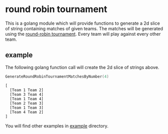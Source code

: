 # round robin tournament

This is a golang module which will provide functions to generate a 2d slice of string containing matches of given teams.
The matches will be generated using the [round-robin tournament](https://en.wikipedia.org/wiki/Round-robin_tournament).
Every team will play against every other team.

## example

The following golang function call will create the 2d slice of strings above.
```go
GenerateRoundRobinTournamentMatchesByNumber(4)
```

```
[
  [Team 1 Team 2]
  [Team 3 Team 4]
  [Team 1 Team 4]
  [Team 2 Team 3]
  [Team 1 Team 3]
  [Team 4 Team 2]
]
```

You will find other examples in [example](example) directory.
